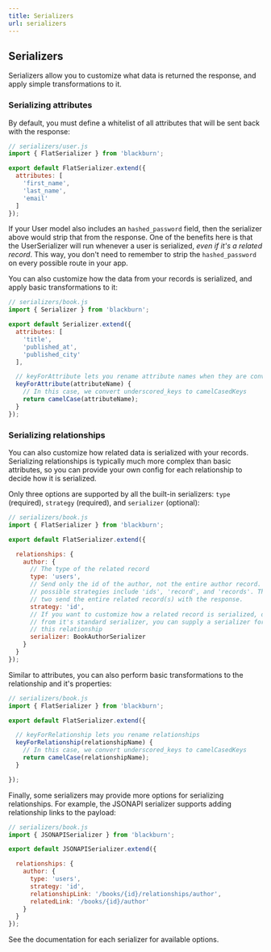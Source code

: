 ```yaml
---
title: Serializers
url: serializers
---
```


## Serializers

Serializers allow you to customize what data is returned the response, and apply simple transformations to it.

### Serializing attributes

By default, you must define a whitelist of all attributes that will be sent back with the response:

```js
// serializers/user.js
import { FlatSerializer } from 'blackburn';

export default FlatSerializer.extend({
  attributes: [
    'first_name',
    'last_name',
    'email'
  ]
});
```

If your User model also includes an `hashed_password` field, then the serializer above would strip that from the response. One of the benefits here is that the UserSerializer will run whenever a user is serialized, _even if it's a related record_. This way, you don't need to remember to strip the `hashed_password` on every possible route in your app.

You can also customize how the data from your records is serialized, and apply basic transformations to it:

```js
// serializers/book.js
import { Serializer } from 'blackburn';

export default Serializer.extend({
  attributes: [
    'title',
    'published_at',
    'published_city'
  ],

  // keyForAttribute lets you rename attribute names when they are converted to payload keys
  keyForAttribute(attributeName) {
    // In this case, we convert underscored_keys to camelCasedKeys
    return camelCase(attributeName);
  }
});
```

### Serializing relationships

You can also customize how related data is serialized with your records. Serializing relationships is typically much more complex than basic attributes, so you can provide your own config for each relationship to decide how it is serialized.

Only three options are supported by all the built-in serializers: `type` (required), `strategy` (required), and `serializer` (optional):

```js
// serializers/book.js
import { FlatSerializer } from 'blackburn';

export default FlatSerializer.extend({

  relationships: {
    author: {
      // The type of the related record
      type: 'users',
      // Send only the id of the author, not the entire author record. Other
      // possible strategies include 'ids', 'record', and 'records'. The last
      // two send the entire related record(s) with the response.
      strategy: 'id',
      // If you want to customize how a related record is serialized, different
      // from it's standard serializer, you can supply a serializer for only
      // this relationship
      serializer: BookAuthorSerializer
    }
  }
});
```

Similar to attributes, you can also perform basic transformations to the relationship and it's properties:

```js
// serializers/book.js
import { FlatSerializer } from 'blackburn';

export default FlatSerializer.extend({

  // keyForRelationship lets you rename relationships
  keyForRelationship(relationshipName) {
    // In this case, we convert underscored_keys to camelCasedKeys
    return camelCase(relationshipName);
  }

});
```

Finally, some serializers may provide more options for serializing relationships. For example, the JSONAPI serializer supports adding relationship links to the payload:

```js
// serializers/book.js
import { JSONAPISerializer } from 'blackburn';

export default JSONAPISerializer.extend({

  relationships: {
    author: {
      type: 'users',
      strategy: 'id',
      relationshipLink: '/books/{id}/relationships/author',
      relatedLink: '/books/{id}/author'
    }
  }
});
```

See the documentation for each serializer for available options.
